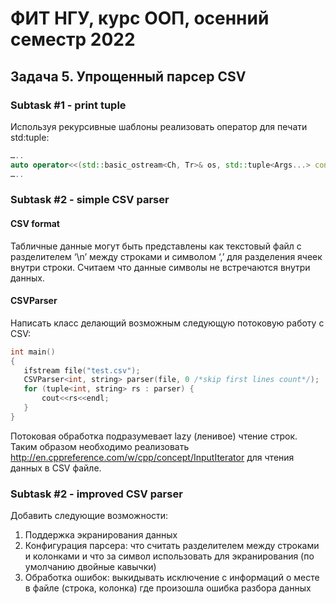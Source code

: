 # ФИТ НГУ, курс ООП, осенний семестр 2022

## Задача 5. Упрощенный парсер CSV

### Subtask #1 - print tuple

Используя рекурсивные шаблоны реализовать оператор для печати std:tuple:

```c++
…..
auto operator<<(std::basic_ostream<Ch, Tr>& os, std::tuple<Args...> const& t)
…..
```

### Subtask #2 - simple CSV parser

#### CSV format

Табличные данные могут быть представлены как текстовый файл с разделителем ‘\n’ между строками и символом ‘,’ для разделения ячеек внутри строки. Считаем что данные символы не встречаются внутри данных.

#### CSVParser

Написать класс делающий возможным следующую потоковую работу с CSV:

```c++
int main()
{
   ifstream file("test.csv");
   CSVParser<int, string> parser(file, 0 /*skip first lines count*/);
   for (tuple<int, string> rs : parser) {
       cout<<rs<<endl;
   }
}
```

Потоковая обработка подразумевает lazy (ленивое) чтение строк. Таким образом необходимо реализовать http://en.cppreference.com/w/cpp/concept/InputIterator для чтения данных в CSV файле.

### Subtask #2 - improved CSV parser

Добавить следующие возможности:
1. Поддержка экранирования данных
2. Конфигурация парсера: что считать разделителем между строками и колонками и что за символ использовать для экранирования (по умолчанию двойные кавычки)
3. Обработка ошибок: выкидывать исключение с информаций о месте в файле (строка, колонка) где произошла ошибка разбора данных
